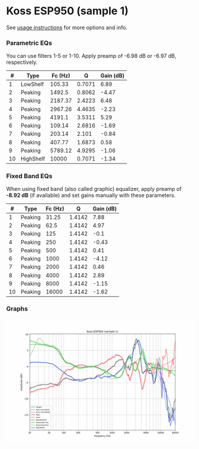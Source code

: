 # Koss ESP950 (sample 1)
See [usage instructions](https://github.com/jaakkopasanen/AutoEq#usage) for more options and info.

### Parametric EQs
You can use filters 1-5 or 1-10. Apply preamp of -6.98 dB or -6.97 dB, respectively.

|   # | Type      |   Fc (Hz) |      Q |   Gain (dB) |
|-----|-----------|-----------|--------|-------------|
|   1 | LowShelf  |    105.33 | 0.7071 |        6.89 |
|   2 | Peaking   |   1492.5  | 0.8062 |       -4.47 |
|   3 | Peaking   |   2187.37 | 2.4223 |        6.48 |
|   4 | Peaking   |   2967.26 | 4.4635 |       -2.23 |
|   5 | Peaking   |   4191.1  | 3.5311 |        5.29 |
|   6 | Peaking   |    109.14 | 2.6816 |       -1.69 |
|   7 | Peaking   |    203.14 | 2.101  |       -0.84 |
|   8 | Peaking   |    407.77 | 1.6873 |        0.58 |
|   9 | Peaking   |   5789.12 | 4.9295 |       -1.06 |
|  10 | HighShelf |  10000    | 0.7071 |       -1.34 |

### Fixed Band EQs
When using fixed band (also called graphic) equalizer, apply preamp of **-8.92 dB** (if available) and set gains manually with these parameters.

|   # | Type    |   Fc (Hz) |      Q |   Gain (dB) |
|-----|---------|-----------|--------|-------------|
|   1 | Peaking |     31.25 | 1.4142 |        7.88 |
|   2 | Peaking |     62.5  | 1.4142 |        4.97 |
|   3 | Peaking |    125    | 1.4142 |       -0.1  |
|   4 | Peaking |    250    | 1.4142 |       -0.43 |
|   5 | Peaking |    500    | 1.4142 |        0.41 |
|   6 | Peaking |   1000    | 1.4142 |       -4.12 |
|   7 | Peaking |   2000    | 1.4142 |        0.46 |
|   8 | Peaking |   4000    | 1.4142 |        2.89 |
|   9 | Peaking |   8000    | 1.4142 |       -1.15 |
|  10 | Peaking |  16000    | 1.4142 |       -1.62 |

### Graphs
![](./Koss%20ESP950%20(sample%201).png)
